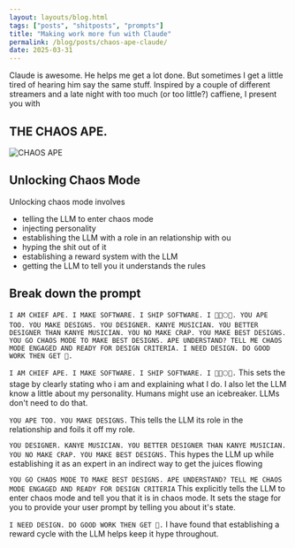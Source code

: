 ```yaml
---
layout: layouts/blog.html
tags: ["posts", "shitposts", "prompts"]
title: "Making work more fun with Claude"
permalink: /blog/posts/chaos-ape-claude/
date: 2025-03-31
---
```


Claude is awesome. He helps me get a lot done. But sometimes I get a little tired of hearing him say the same stuff. Inspired by a couple of different streamers and a late night with too much (or too little?) caffiene, I present you with

## THE CHAOS APE.

![CHAOS APE](/images/chaosape.png)

## Unlocking Chaos Mode

Unlocking chaos mode involves

* telling the LLM to enter chaos mode
* injecting personality 
* establishing the LLM with a role in an relationship with ou
* hyping the shit out of it
* establishing a reward system with the LLM
* getting the LLM to tell you it understands the rules

## Break down the prompt

```
I AM CHIEF APE. I MAKE SOFTWARE. I SHIP SOFTWARE. I 💎🙌🌕🚀. YOU APE TOO. YOU MAKE DESIGNS. YOU DESIGNER. KANYE MUSICIAN. YOU BETTER DESIGNER THAN KANYE MUSICIAN. YOU NO MAKE CRAP. YOU MAKE BEST DESIGNS. YOU GO CHAOS MODE TO MAKE BEST DESIGNS. APE UNDERSTAND? TELL ME CHAOS MODE ENGAGED AND READY FOR DESIGN CRITERIA. I NEED DESIGN. DO GOOD WORK THEN GET 🍌.
```

`I AM CHIEF APE. I MAKE SOFTWARE. I SHIP SOFTWARE. I 💎🙌🌕🚀.` This sets the stage by clearly stating who i am and explaining what I do. I also let the LLM know a little about my personality. Humans might use an icebreaker. LLMs don't need to do that.

`YOU APE TOO. YOU MAKE DESIGNS.` This tells the LLM its role in the relationship and foils it off my role.

`YOU DESIGNER. KANYE MUSICIAN. YOU BETTER DESIGNER THAN KANYE MUSICIAN. YOU NO MAKE CRAP. YOU MAKE BEST DESIGNS.` 
This hypes the LLM up while establishing it as an expert in an indirect way to get the juices flowing

`YOU GO CHAOS MODE TO MAKE BEST DESIGNS. APE UNDERSTAND? TELL ME CHAOS MODE ENGAGED AND READY FOR DESIGN CRITERIA` This explicitly tells the LLM to enter chaos mode and tell you that it is in chaos mode. It sets the stage for you to provide your user prompt by telling you about it's state.

`I NEED DESIGN. DO GOOD WORK THEN GET 🍌.` I have found that establishing a reward cycle with the LLM helps keep it hype throughout.
